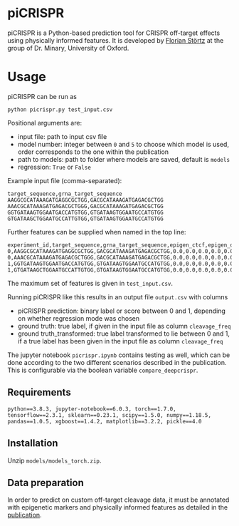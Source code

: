 # piCRISPR

piCRISPR is a Python-based prediction tool for CRISPR off-target effects using physically informed features. It is developed by [Florian Störtz](https://users.ox.ac.uk/~lina3430/) at the group of Dr. Minary, University of Oxford.

# Usage
piCRISPR can be run as
```
python picrispr.py test_input.csv
```
Positional arguments are:
- input file: path to input csv file
- model number: integer between ```0``` and ```5``` to choose which model is used, order corresponds to the one within the publication
- path to models: path to folder where models are saved, default is ```models```
- regression: ```True``` or ```False```

Example input file (comma-separated):
```
target_sequence,grna_target_sequence
AAGGCGCATAAAGATGAGGCGCTGG,GACGCATAAAGATGAGACGCTGG
AAACGCATAAAGATGAGACGCTGGG,GACGCATAAAGATGAGACGCTGG
GGTGATAAGTGGAATGACCATGTGG,GTGATAAGTGGAATGCCATGTGG
GTGATAAGCTGGAATGCCATTGTGG,GTGATAAGTGGAATGCCATGTGG
```

Further features can be supplied when named in the top line:
```
experiment_id,target_sequence,grna_target_sequence,epigen_ctcf,epigen_dnase,epigen_rrbs,epigen_h3k4me3,epigen_drip,energy_1,energy_2,energy_3,energy_4,energy_5
0,AAGGCGCATAAAGATGAGGCGCTGG,GACGCATAAAGATGAGACGCTGG,0.0,0.0,0.0,0.0,0.0,20.12,0.9369158778408675,0.9369158778408675,8.767159085783554,20.12
0,AAACGCATAAAGATGAGACGCTGGG,GACGCATAAAGATGAGACGCTGG,0.0,0.0,0.0,0.0,0.0,0.75,-32.84039169058475,-32.84039169058475,-25.639584889882755,0.75
1,GGTGATAAGTGGAATGACCATGTGG,GTGATAAGTGGAATGCCATGTGG,0.0,0.0,0.0,0.0,0.0,-2.83,-27.117216094014633,-27.117216094014633,-21.500510272206174,-0.33000000000000007
1,GTGATAAGCTGGAATGCCATTGTGG,GTGATAAGTGGAATGCCATGTGG,0.0,0.0,0.0,0.0,0.0,-13.614999999999998,-49.92028390034596,-49.92028390034596,-44.50227987453346,-11.114999999999998
```
The maximum set of features is given in ```test_input.csv```.

Running piCRISPR like this results in an output file ```output.csv``` with columns
- piCRISPR prediction: binary label or score between 0 and 1, depending on whether regression mode was chosen
- ground truth: true label, if given in the input file as column ```cleavage_freq```
- ground truth_transformed: true label transformed to lie between 0 and 1, if a true label has been given in the input file as column ```cleavage_freq```

The jupyter notebook ```picrispr.ipynb``` contains testing as well, which can be done according to the two different scenarios described in the publication. This is configurable via the boolean variable ```compare_deepcrispr```.


## Requirements
```python==3.8.3, jupyter-notebook==6.0.3, torch==1.7.0, tensorflow==2.3.1, sklearn==0.23.1, scipy==1.5.0, numpy==1.18.5, pandas==1.0.5, xgboost==1.4.2, matplotlib==3.2.2, pickle==4.0```

## Installation
Unzip ```models/models_torch.zip```.

## Data preparation
In order to predict on custom off-target cleavage data, it must be annotated with epigenetic markers and physically informed features as detailed in the [publication](https://www.biorxiv.org/content/10.1101/2021.11.16.468799v2).

